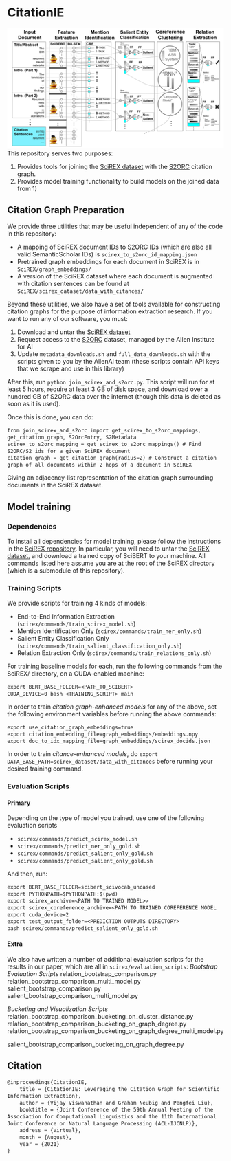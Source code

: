 # CitationIE
![alt tag](banner.jpg)
This repository serves two purposes:
1) Provides tools for joining the [SciREX dataset](https://github.com/allenai/SciREX) with the [S2ORC](https://github.com/allenai/s2orc) citation graph.
2) Provides model training functionality to build models on the joined data from 1)

## Citation Graph Preparation
We provide three utilities that may be useful independent of any of the code in this repository:
- A mapping of SciREX document IDs to S2ORC IDs (which are also all valid SemanticScholar IDs) is `scirex_to_s2orc_id_mapping.json`
- Pretrained graph embeddings for each document in SciREX is in `SciREX/graph_embeddings/`
- A version of the SciREX dataset where each document is augmented with citation sentences can be found at `SciREX/scirex_dataset/data_with_citances/`

Beyond these utilities, we also have a set of tools available for constructing citation graphs for the purpose of information extraction research. If you want to run any of our software, you must:
1) Download and untar the [SciREX dataset](https://github.com/allenai/SciREX/blob/master/scirex_dataset/release_data.tar.gz)
2) Request access to the [S2ORC](https://github.com/allenai/s2orc) dataset, managed by the Allen Institute for AI
3) Update `metadata_downloads.sh` and `full_data_downloads.sh` with the scripts given to you by the AllenAI team (these scripts contain API keys that we scrape and use in this library)

After this, run `python join_scirex_and_s2orc.py`. This script will run for at least 5 hours, require at least 3 GB of disk space, and download over a hundred GB of S2ORC data over the internet (though this data is deleted as soon as it is used).

Once this is done, you can do:
```
from join_scirex_and_s2orc import get_scirex_to_s2orc_mappings, get_citation_graph, S2OrcEntry, S2Metadata
scirex_to_s2orc_mapping = get_scirex_to_s2orc_mappings() # Find S2ORC/S2 ids for a given SciREX document
citation_graph = get_citation_graph(radius=2) # Construct a citation graph of all documents within 2 hops of a document in SciREX
```
Giving an adjacency-list representation of the citation graph surrounding documents in the SciREX dataset.


## Model training
### Dependencies
To install all dependencies for model training, please follow the instructions in the [SciREX repository](https://github.com/allenai/SciREX). In particular, you will need to untar the [SciREX dataset](https://github.com/allenai/SciREX/blob/master/scirex_dataset/release_data.tar.gz), and download a trained copy of SciBERT to your machine. All commands listed here assume you are at the root of the SciREX directory (which is a submodule of this repository).

### Training Scripts
We provide scripts for training 4 kinds of models:
- End-to-End Information Extraction (`scirex/commands/train_scirex_model.sh`)
- Mention Identification Only (`scirex/commands/train_ner_only.sh`)
- Salient Entity Classification Only (`scirex/commands/train_salient_classification_only.sh`)
- Relation Extraction Only (`scirex/commands/train_relations_only.sh`)

For training baseline models for each, run the following commands from the SciREX/ directory, on a CUDA-enabled machine:
```
export BERT_BASE_FOLDER=<PATH_TO_SCIBERT>
CUDA_DEVICE=0 bash <TRAINING_SCRIPT> main
```

In order to train *citation graph-enhanced models* for any of the above, set the following environment variables before running the above commands:
```
export use_citation_graph_embeddings=true
export citation_embedding_file=graph_embeddings/embeddings.npy
export doc_to_idx_mapping_file=graph_embeddings/scirex_docids.json
```

In order to train *citance-enhanced models*, do `export DATA_BASE_PATH=scirex_dataset/data_with_citances` before running your desired training command.

### Evaluation Scripts
#### Primary
Depending on the type of model you trained, use one of the following evaluation scripts
- `scirex/commands/predict_scirex_model.sh`
- `scirex/commands/predict_ner_only_gold.sh`
- `scirex/commands/predict_salient_only_gold.sh`
- `scirex/commands/predict_salient_only_gold.sh`

And then, run:
```
export BERT_BASE_FOLDER=scibert_scivocab_uncased
export PYTHONPATH=$PYTHONPATH:$(pwd)
export scirex_archive=<PATH TO TRAINED MODEL>>
export scirex_coreference_archive=<PATH TO TRAINED COREFERENCE MODEL
export cuda_device=2
export test_output_folder=<PREDICTION OUTPUTS DIRECTORY>
bash scirex/commands/predict_salient_only_gold.sh
```

#### Extra
We also have written a number of additional evaluation scripts for the results in our paper, which are all in `scirex/evaluation_scripts`:
*Bootstrap Evaluation Scripts*
relation_bootstrap_comparison.py
relation_bootstrap_comparison_multi_model.py
salient_bootstrap_comparison.py
salient_bootstrap_comparison_multi_model.py

*Bucketing and Visualization Scripts*
relation_bootstrap_comparison_bucketing_on_cluster_distance.py
relation_bootstrap_comparison_bucketing_on_graph_degree.py
relation_bootstrap_comparison_bucketing_on_graph_degree_multi_model.py

salient_bootstrap_comparison_bucketing_on_graph_degree.py

## Citation
```
@inproceedings{CitationIE,
    title = {CitationIE: Leveraging the Citation Graph for Scientific Information Extraction},
    author = {Vijay Viswanathan and Graham Neubig and Pengfei Liu},
    booktitle = {Joint Conference of the 59th Annual Meeting of the Association for Computational Linguistics and the 11th International Joint Conference on Natural Language Processing (ACL-IJCNLP)},
    address = {Virtual},
    month = {August},
    year = {2021}
}
```

